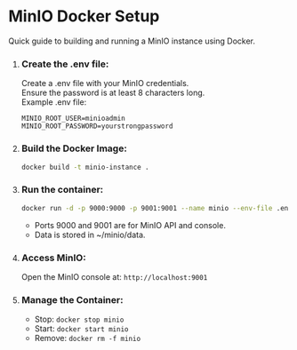 # MinIO Docker Setup

Quick guide to building and running a MinIO instance using Docker.

1. ### Create the .env file:
   Create a .env file with your MinIO credentials. </br>
   Ensure the password is at least 8 characters long. </br>
   Example .env file: </br>
   ```
   MINIO_ROOT_USER=minioadmin
   MINIO_ROOT_PASSWORD=yourstrongpassword
   ```
2. ### Build the Docker Image:
   ``` bash
   docker build -t minio-instance .
   ```
3. ### Run the container:
   ``` bash
   docker run -d -p 9000:9000 -p 9001:9001 --name minio --env-file .env -v ~/minio/data:/data minio-instance
   ```
   - Ports 9000 and 9001 are for MinIO API and console.
   - Data is stored in ~/minio/data.

4. ### Access MinIO:
   Open the MinIO console at:
   `http://localhost:9001`

5. ### Manage the Container:
   - Stop: `docker stop minio`
   - Start: `docker start minio`
   - Remove: `docker rm -f minio`
   
